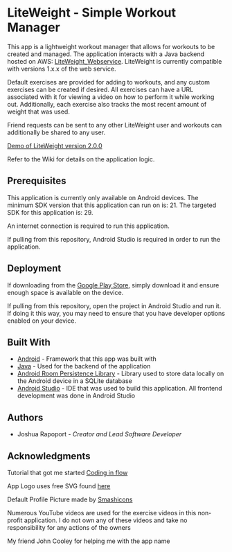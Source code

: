 # LiteWeight - Simple Workout Manager

This app is a lightweight workout manager that allows for workouts to be created and managed. The application interacts with a Java backend hosted on AWS: [LiteWeight_Webservice](https://github.com/joshrap67/LiteWeight_WebService). LiteWeight is currently compatible with versions 1.x.x of the web service.

Default exercises are provided for adding to workouts, and any custom exercises can be created if desired. All exercises can have a URL associated with it for viewing a video on how to perform it while working out. Additionally, each exercise also tracks the most recent amount of weight that was used.

Friend requests can be sent to any other LiteWeight user and workouts can additionally be shared to any user.

[Demo of LiteWeight version 2.0.0](https://youtu.be/2qwGRo8YSXg)

Refer to the Wiki for details on the application logic.

## Prerequisites

This application is currently only available on Android devices. The minimum SDK version that this application can run on is: 21. The targeted SDK for this application is: 29.

An internet connection is required to run this application.

If pulling from this repository, Android Studio is required in order to run the application.

## Deployment

If downloading from the [Google Play Store](https://play.google.com/store/apps/details?id=com.joshrap.liteweight&fbclid=IwAR3tvspaMUvVOcPjw1NHzb0wUL9l5aDlZ9ferGfqPbp9ev7__Ob-D6hP5lw), simply download it and ensure enough space is available on the device.

If pulling from this repository, open the project in Android Studio and run it. If doing it this way, you may need to ensure that you have developer options enabled on your device.

## Built With

- [Android](https://www.android.com/) - Framework that this app was built with
- [Java](https://docs.oracle.com/en/java/) - Used for the backend of the application
- [Android Room Persistence Library](https://developer.android.com/topic/libraries/architecture/room) - Library used to store data locally on the Android device in a SQLite database
- [Android Studio](https://developer.android.com/studio) - IDE that was used to build this application. All frontend development was done in Android Studio

## Authors

- Joshua Rapoport - *Creator and Lead Software Developer*

## Acknowledgments

Tutorial that got me started [Coding in flow](https://codinginflow.com/tutorials/android)

App Logo uses free SVG found [here](https://uxwing.com/feather-icon/)

Default Profile Picture made by [Smashicons](https://www.flaticon.com/free-icon/user_149071)

Numerous YouTube videos are used for the exercise videos in this non-profit application. I do not own any of these videos and take no responsibility for any actions of the owners

My friend John Cooley for helping me with the app name
